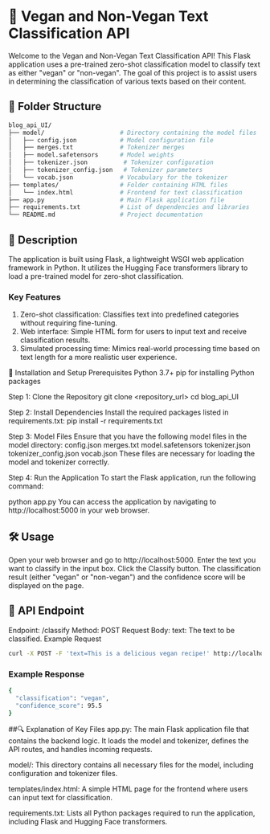 # 🌱 Vegan and Non-Vegan Text Classification API

Welcome to the Vegan and Non-Vegan Text Classification API! This Flask application uses a pre-trained zero-shot classification model to classify text as either "vegan" or "non-vegan". The goal of this project is to assist users in determining the classification of various texts based on their content.


## 📁 Folder Structure

```bash
blog_api_UI/
├── model/                     # Directory containing the model files
│   ├── config.json            # Model configuration file
│   ├── merges.txt             # Tokenizer merges
│   ├── model.safetensors      # Model weights
│   ├── tokenizer.json          # Tokenizer configuration
│   ├── tokenizer_config.json   # Tokenizer parameters
│   └── vocab.json             # Vocabulary for the tokenizer
├── templates/                 # Folder containing HTML files
│   └── index.html             # Frontend for text classification
├── app.py                     # Main Flask application file
├── requirements.txt           # List of dependencies and libraries
└── README.md                  # Project documentation
```

## 📜 Description
The application is built using Flask, a lightweight WSGI web application framework in Python. It utilizes the Hugging Face transformers library to load a pre-trained model for zero-shot classification.

### Key Features
1. Zero-shot classification: Classifies text into predefined categories without requiring fine-tuning.
2. Web interface: Simple HTML form for users to input text and receive classification results.
3. Simulated processing time: Mimics real-world processing time based on text length for a more realistic user experience.

🚀 Installation and Setup
Prerequisites
Python 3.7+
pip for installing Python packages

Step 1: Clone the Repository
git clone <repository_url>
cd blog_api_UI


Step 2: Install Dependencies
Install the required packages listed in requirements.txt:
pip install -r requirements.txt

Step 3: Model Files
Ensure that you have the following model files in the model directory:
config.json
merges.txt
model.safetensors
tokenizer.json
tokenizer_config.json
vocab.json
These files are necessary for loading the model and tokenizer correctly.

Step 4: Run the Application
To start the Flask application, run the following command:

python app.py
You can access the application by navigating to http://localhost:5000 in your web browser.

## 🛠️ Usage
Open your web browser and go to http://localhost:5000.
Enter the text you want to classify in the input box.
Click the Classify button.
The classification result (either "vegan" or "non-vegan") and the confidence score will be displayed on the page.


## 🔧 API Endpoint
Endpoint: /classify
Method: POST
Request Body:
text: The text to be classified.
Example Request


```bash
curl -X POST -F 'text=This is a delicious vegan recipe!' http://localhost:5000/classify
```

### Example Response
```bash
{
  "classification": "vegan",
  "confidence_score": 95.5
}
```

##🔍 Explanation of Key Files
app.py: The main Flask application file that contains the backend logic. It loads the model and tokenizer, defines the API routes, and handles incoming requests.

model/: This directory contains all necessary files for the model, including configuration and tokenizer files.

templates/index.html: A simple HTML page for the frontend where users can input text for classification.

requirements.txt: Lists all Python packages required to run the application, including Flask and Hugging Face transformers.

